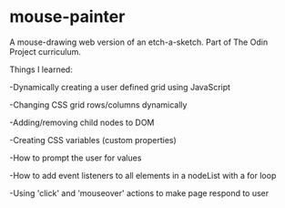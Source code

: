 # mouse-painter
A mouse-drawing web version of an etch-a-sketch. Part of The Odin Project curriculum. 

Things I learned:

-Dynamically creating a user defined grid using JavaScript

 -Changing CSS grid rows/columns dynamically

 -Adding/removing child nodes to DOM

-Creating CSS variables (custom properties)

-How to prompt the user for values

-How to add event listeners to all elements in a nodeList with a for loop

-Using 'click' and 'mouseover' actions to make page respond to user

